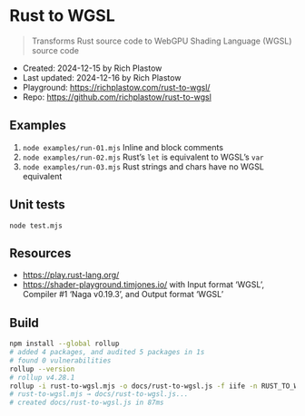# Rust to WGSL

> Transforms Rust source code to WebGPU Shading Language (WGSL) source code

- Created: 2024-12-15 by Rich Plastow
- Last updated: 2024-12-16 by Rich Plastow
- Playground: <https://richplastow.com/rust-to-wgsl/>
- Repo: <https://github.com/richplastow/rust-to-wgsl>

## Examples

1. `node examples/run-01.mjs` Inline and block comments
2. `node examples/run-02.mjs` Rust’s `let` is equivalent to WGSL’s `var`
3. `node examples/run-03.mjs` Rust strings and chars have no WGSL equivalent

## Unit tests

`node test.mjs`

## Resources

- <https://play.rust-lang.org/>
- <https://shader-playground.timjones.io/> with Input format ‘WGSL’, Compiler #1
  ‘Naga v0.19.3’, and Output format ‘WGSL’

## Build

```zsh
npm install --global rollup
# added 4 packages, and audited 5 packages in 1s
# found 0 vulnerabilities
rollup --version           
# rollup v4.28.1
rollup -i rust-to-wgsl.mjs -o docs/rust-to-wgsl.js -f iife -n RUST_TO_WGSL
# rust-to-wgsl.mjs → docs/rust-to-wgsl.js...
# created docs/rust-to-wgsl.js in 87ms
```
